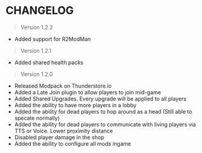 # **CHANGELOG**


 > Version 1.2.2

 - Added support for R2ModMan


 > Version 1.2.1

 - Added shared health packs


 > Version 1.2.0

 - Released Modpack on Thunderstore.io
 - Added a Late Join plugin to allow players to join mid-game
 - Added Shared Upgrades. Every upgrade will be applied to all players
 - Added the ability to have more players in a lobby 
 - Added the ability for dead players to hop around as a head (Still able to specate normally)
 - Added the ability for dead players to communicate with living players via TTS or Voice. Lower proximity distance
 - Disabled player damage in the shop
 - Added the ability to configure all mods ingame